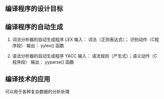 ## 编译程序的设计目标

## 编译程序的自动生成
1. 词法分析器的自动生成程序
LEX
输入： 词法（正则表达式）； 识别动作（C程序段）
输出： yylex() 函数

2. 语法分析器的自动生成程序
YACC
输入： 语法规则（产生式）；语义动作（C 程序段）
输出： yyparse() 函数


## 编译技术的应用
可以用于各种复杂数据的分析处理
 
